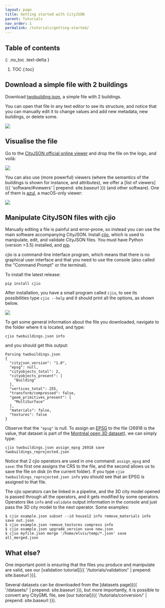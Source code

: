 ```yaml
---
layout: page
title: Getting started with CityJSON
parent: Tutorials
nav_order: 1
permalink: /tutorials/getting-started/
---
```


## Table of contents
{: .no_toc .text-delta }

1. TOC
{:toc}


## Download a simple file with 2 buildings

Download [twobuilding.json](../files/twobuildings.json), a simple file with 2 buildings.

You can open that file in any text editor to see its structure, and notice that you can manually edit it to change values and add new metadata, new buildings, or delete some.

![](../files/gs-structure.png)


## Visualise the file

Go to the [CityJSON official online viewer](https://view.cityjson.org) and drop the file on the logo, and voilà:

![](../files/gs-viewer.png)

You can also use (more powerful) viewers (where the semantics of the buildings is shown for instance, and attributes), we offer a [list of viewers]({{ 'software/#viewers' | prepend: site.baseurl }}) (and other software).
One of them is [azul](https://itunes.apple.com/nl/app/azul/id1173239678?mt=12), a macOS-only viewer:

![](../files/gs-azul.png)


## Manipulate CityJSON files with cjio

Manually editing a file is painful and error-prone, so instead you can use the main software accompanying CityJSON.
Install [cjio](https://github.com/tudelft3d/cjio), which is used to manipulate, edit, and validate CityJSON files.
You must have Python (version >3.5) installed, and [pip](https://pypi.org/project/pip/).

cjio is a command-line interface program, which means that there is no graphical user interface and that you need to use the console (also called the "Command Prompt" or the terminal).

To install the latest release:
```
pip install cjio
```

After installation, you have a small program called `cjio`, to see its possibilities type `cjio --help` and it should print all the options, as shown below.

![](../files/gs-cjiohelp.png)


To get some general information about the file you downloaded, navigate to the folder where it is located, and type:

```
cjio twobuildings.json info
```

and you should get this output:
```
Parsing twobuildings.json
{
  "cityjson_version": "1.0",
  "epsg": null,
  "cityobjects_total": 2,
  "cityobjects_present": [
    "Building"
  ],
  "vertices_total": 255,
  "transform/compressed": false,
  "geom_primitives_present": [
    "MultiSurface"
  ],
  "materials": false,
  "textures": false
}
```
Observe that the `"epsg"` is null.
To assign an [EPSG](https://epsg.io/) to the file (26918 is the value, that dataset is part of the [Montréal open 3D dataset](http://donnees.ville.montreal.qc.ca/dataset/maquette-numerique-batiments-citygml-lod2-avec-textures)), we can simply type:
```
cjio twobuildings.json assign_epsg 26918 save twobuildings_reprojected.json 
```
Notice that 2 cjio operators are used in one command: `assign_epsg` and `save`: the first one assigns the CRS to the file, and the second allows us to save the file on disk (in the current folder).
If you type `cjio twobuildings_reprojected.json info` you should see that an EPSG is assigned to that file.

The cjio operators can be linked in a pipeline, and the 3D city model opened is passed through all the operators, and it gets modified by some operators.
Operators like `info` and `validate` output information in the console and just pass the 3D city model to the next operator.
Some examples:

```
$ cjio example.json subset --id house12 info remove_materials info save out.json
$ cjio example.json remove_textures compress info
$ cjio example.json upgrade_version save new.json
$ cjio myfile.json merge '/home/elvis/temp/*.json' save all_merged.json
```


## What else?

One important point is ensuring that the files you produce and manipulate are valid, see our [validation tutorial][{{ '/tutorials/validation/' | prepend: site.baseurl }}].

Several datasets can be downloaded from the [datasets page]({{ '/datasets/' | prepend: site.baseurl }}), but more importantly, it is possible to convert any CityGML file, see [our tutorial]({{ '/tutorials/conversion/' | prepend: site.baseurl }}).

